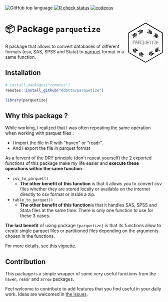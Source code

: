 <!-- badges: start -->
![GitHub top
language](https://img.shields.io/github/languages/top/ddotta/parquetize)
[![R check
status](https://github.com/ddotta/parquetize/workflows/R-CMD-check/badge.svg)](https://github.com/ddotta/fmtsas/actions/workflows/check-release.yaml)
[![codecov](https://codecov.io/gh/ddotta/parquetize/branch/main/graph/badge.svg?token=25MHI8O62M)](https://codecov.io/gh/ddotta/parquetize)
<!-- badges: end -->

:package: Package `parquetize` <img src="man/figures/hex_parquetize.png" width=110 align="right"/>
======================================

R package that allows to convert databases of different formats (csv, SAS, SPSS and Stata) to [parquet](https://parquet.apache.org/) format in a same function.

## Installation

``` r
# install.packages("remotes")
remotes::install_github("ddotta/parquetize")
```

``` r
library(parquetize)
```

## Why this package ?

While working, I realized that I was often repeating the same operation when working with parquet files : 

- I import the file in R with "haven" or "readr".
- And I export the file in parquet format

As a fervent of the DRY principle (don't repeat yourself) the 2 exported functions of this package make my life easier and **execute these operations within the same function** :

- `csv_to_parquet()`
    - **The other benefit of this function** is that it allows you to convert csv files whether they are stored locally or available on the internet directly to csv format or inside a zip.
- `table_to_parquet()`
    - **The other benefit of this function**is that it handles SAS, SPSS and Stata files at the same time. There is only one function to use for these 3 cases.  
    
**The last benefit** of using package `{parquetize}` is that its functions allow to create single parquet files or partitioned files depending on the arguments chosen in the functions.

For more details, see [this vignette](https://ddotta.github.io/parquetize/articles/aa-conversions.html).

## Contribution

This package is a simple wrapper of some very useful functions from the `haven`, `readr` and `arrow` packages.

Feel welcome to contribute to add features that you find useful in your daily work. Ideas are welcomed in [the issues](https://github.com/ddotta/parquetize/issues).

